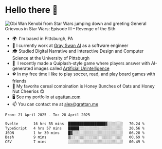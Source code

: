 <!--
**GameDog9988/GameDog9988** is a ✨ _special_ ✨ repository because its `README.md` (this file) appears on your GitHub profile.

Here are some ideas to get you started:

- 🔭 I’m currently working on ...
- 🌱 I’m currently learning ...
- 👯 I’m looking to collaborate on ...
- 🤔 I’m looking for help with ...
- 💬 Ask me about ...
- 📫 How to reach me: ...
- 😄 Pronouns: ...
- ⚡ Fun fact: ...
-->



Hello there 👋
==================================

![Obi Wan Kenobi from Star Wars jumping down and greeting General Grievous in Star Wars: Episode III – Revenge of the Sith](https://github.com/agrattan0820/agrattan0820/assets/51346343/689e56eb-29be-46a5-a079-28ea727b5f7e)


- 🌍  I'm based in Pittsburgh, PA
- 🦢  I currently work at [Gray Swan AI](https://www.grayswan.ai) as a software engineer
- 🎓  Studied Digital Narrative and Interactive Design and Computer Science at the University of Pittsburgh
- 👾  I recently made a Quiplash-style game where players answer with AI-generated images called [Artificial Unintelligence](https://github.com/agrattan0820/artificial-unintelligence)
- ⚽  In my free time I like to play soccer, read, and play board games with friends
- 🥣  My favorite cereal combination is Honey Bunches of Oats and Honey Nut Cheerios 😋
- 🖥️  See my portfolio at [agattan.com](http://agrattan.com/)
- 📫  You can contact me at [alex@grattan.me](mailto:alex@grattan.me)

<!--START_SECTION:waka-->

```txt
From: 21 April 2025 - To: 28 April 2025

Svelte       16 hrs 55 mins  █████████████████▓░░░░░░░   70.24 %
TypeScript   4 hrs 57 mins   █████░░░░░░░░░░░░░░░░░░░░   20.56 %
JSON         1 hr 30 mins    █▓░░░░░░░░░░░░░░░░░░░░░░░   06.28 %
Bash         9 mins          ▒░░░░░░░░░░░░░░░░░░░░░░░░   00.69 %
CSV          7 mins          ░░░░░░░░░░░░░░░░░░░░░░░░░   00.49 %
```

<!--END_SECTION:waka-->
